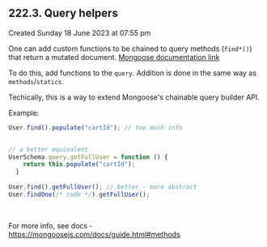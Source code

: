 ## 222.3. Query helpers
Created Sunday 18 June 2023 at 07:55 pm

One can add custom functions to be chained to query methods (`find*()`) that return a mutated document. [Mongoose documentation link](https://mongoosejs.com/docs/guide.html#query-helpers)

To do this, add functions to the `query`. Addition is done in the same way as `methods`/`statics`. 

Techically, this is a way to extend Mongoose's chainable query builder API.

Example:
```js
User.find().populate("cartId"); // too much info


// a better equivalent
UserSchema.query.getFullUser = function () { 
    return this.populate("cartId");
  }
	
User.find().getFullUser(); // better - more abstract
User.findOne(/* code */).getFullUser();
```

<br />

For more info, see docs - https://mongoosejs.com/docs/guide.html#methods